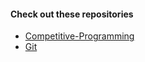 #### Check out these repositories
- [Competitive-Programming](https://github.com/prrateekk/Competitve-Programming)
- [Git](https://github.com/prrateekk/Git)
